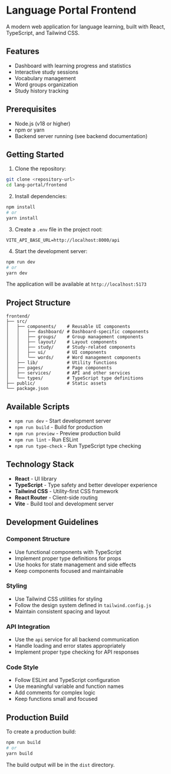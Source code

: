 # Language Portal Frontend

A modern web application for language learning, built with React, TypeScript, and Tailwind CSS.

## Features

- Dashboard with learning progress and statistics
- Interactive study sessions
- Vocabulary management
- Word groups organization
- Study history tracking

## Prerequisites

- Node.js (v18 or higher)
- npm or yarn
- Backend server running (see backend documentation)

## Getting Started

1. Clone the repository:
```bash
git clone <repository-url>
cd lang-portal/frontend
```

2. Install dependencies:
```bash
npm install
# or
yarn install
```

3. Create a `.env` file in the project root:
```env
VITE_API_BASE_URL=http://localhost:8000/api
```

4. Start the development server:
```bash
npm run dev
# or
yarn dev
```

The application will be available at `http://localhost:5173`

## Project Structure

```
frontend/
├── src/
│   ├── components/    # Reusable UI components
│   │   ├── dashboard/ # Dashboard-specific components
│   │   ├── groups/    # Group management components
│   │   ├── layout/    # Layout components
│   │   ├── study/     # Study-related components
│   │   ├── ui/        # UI components
│   │   └── words/     # Word management components
│   ├── lib/           # Utility functions
│   ├── pages/         # Page components
│   ├── services/      # API and other services
│   └── types/         # TypeScript type definitions
├── public/            # Static assets
└── package.json
```

## Available Scripts

- `npm run dev` - Start development server
- `npm run build` - Build for production
- `npm run preview` - Preview production build
- `npm run lint` - Run ESLint
- `npm run type-check` - Run TypeScript type checking

## Technology Stack

- **React** - UI library
- **TypeScript** - Type safety and better developer experience
- **Tailwind CSS** - Utility-first CSS framework
- **React Router** - Client-side routing
- **Vite** - Build tool and development server

## Development Guidelines

### Component Structure

- Use functional components with TypeScript
- Implement proper type definitions for props
- Use hooks for state management and side effects
- Keep components focused and maintainable

### Styling

- Use Tailwind CSS utilities for styling
- Follow the design system defined in `tailwind.config.js`
- Maintain consistent spacing and layout

### API Integration

- Use the `api` service for all backend communication
- Handle loading and error states appropriately
- Implement proper type checking for API responses

### Code Style

- Follow ESLint and TypeScript configuration
- Use meaningful variable and function names
- Add comments for complex logic
- Keep functions small and focused

## Production Build

To create a production build:

```bash
npm run build
# or
yarn build
```

The build output will be in the `dist` directory.
